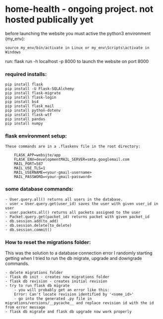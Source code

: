 # home-health - ongoing project. not hosted publically yet 

before launching the website you must active the python3 environment (my_env):
    
    source my_env/bin/activate in Linux or my_env\Scripts\activate in Windows

run: flask run -h localhost -p 8000 to launch the website on port 8000

### required installs: ####

    pip install flask
    pip install -U Flask-SQLAlchemy
    pip install flask-migrate
    pip install flask-login
    pip install bs4 
    pip install flask_mail
    pip install python-dotenv
    pip install flask-wtf
    pip install pandas
    pip install numpy

 ### flask environment setup: ###

    These commands are in a .flaskenv file in the root directory:

        FLASK_APP=website/app
        FLASK_ENV=developmentMAIL_SERVER=smtp.googlemail.com
        MAIL_PORT=587
        MAIL_USE_TLS=1
        MAIL_USERNAME=<your-gmail-username>
        MAIL_PASSWORD=<your-gmail-password>


### some database commands: ###

    - User.query.all() returns all users in the database.
    - user = User.query.get(user_id) saves the user with given user_id in user
    - user.packets.all() returns all packets assigned to the user
    - Packet.query.get(packet_id) returns packet with given packet_id
    - db.session.add(to_add)
    - db.session.delete(to_delete)
    - db.session.commit() 
    
### How to reset the migrations folder: ###
This was the solution to a database connection error I randomly starting getting when I tried to run the db migrate, upgrade and downgrade commands.

    - delete migrations folder
    - flask db init - creates new migrations folder
    - flask db revision - creates initial revision
    - try to run flask db migrate
        - you will probably get an error like this:
        Error: Can't locate revision identified by '<some_id>'
        - go into the generated .py file in migrations/versions/__pycache__ and replace revision id with the id from error message
    - flask db migrate and flask db upgrade now work properly 
